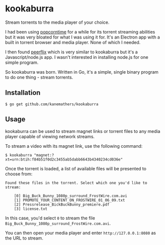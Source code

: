 # kookaburra

Stream torrents to the media player of your choice.

I had been using [popcorntime](https://popcorntime.sh) for a while for its
torrent streaming abilities but it was very bloated for what I was using it
for. It's an Electron app with a built in torrent browser and media player.
None of which I needed.

I then found [peerflix](https://github.com/mafintosh/peerflix) which is very
similar to kookaburra but it's a Javascript/node.js app. I wasn't interested
in installing node.js for one simple program.

So kookaburra was born. Written in Go, it's a simple, single binary program
to do one thing - stream torrents.

## Installation

    $ go get github.com/kanemathers/kookaburra

## Usage

kookaburra can be used to stream magnet links or torrent files to any media
player capable of viewing network streams.

To stream a video with its magnet link, use the following command:

    $ kookaburra "magnet:?xt=urn:btih:f84b51f0d2c3455ab5dabb6643b4340234cd036e"

Once the torrent is loaded, a list of available files will be presented to
choose from:

    Found these files in the torrent. Select which one you'd like to stream:

        [0] Big_Buck_Bunny_1080p_surround_FrostWire.com.avi
        [1] PROMOTE_YOUR_CONTENT_ON_FROSTWIRE_01_06_09.txt
        [2] Pressrelease_BickBuckBunny_premiere.pdf
        [3] license.txt

In this case, you'd select ``0`` to stream the file ``Big_Buck_Bunny_1080p_surround_FrostWire.com.avi``.

You can then open your media player and enter ``http://127.0.0.1:8080`` as
the URL to stream.
